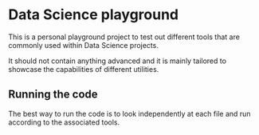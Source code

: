 # Data Science playground

This is a personal playground project to test out different tools that
are commonly used within Data Science projects.

It should not contain anything advanced and it is mainly tailored to
showcase the capabilities of different utilities.

## Running the code

The best way to run the code is to look independently at each file and
run according to the associated tools.
